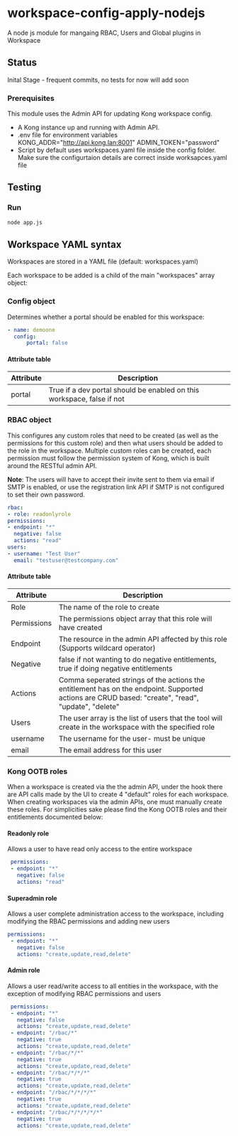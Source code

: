 
# workspace-config-apply-nodejs

A node js module for mangaing RBAC, Users and Global plugins in Workspace

## Status
Inital Stage - frequent commits, no tests for now will add soon

### Prerequisites

This module uses the Admin API for updating Kong workspace config.
* A Kong instance up and running with Admin API.
* .env file for environment variables KONG_ADDR="http://api.kong.lan:8001" ADMIN_TOKEN="password"
* Script by default uses workspaces.yaml file inside the config folder. Make sure the configurtaion details are correct inside worksapces.yaml file


## Testing

### Run

``` bash
node app.js
```

## Workspace YAML syntax

Workspaces are stored in a YAML file (default: workspaces.yaml)

Each workspace to be added is a child of the main "workspaces" array object:

### Config object

Determines whether a portal should be enabled for this workspace:

``` yaml
- name: demoone
  config:
	  portal: false
```

#### Attribute table

| Attribute |Description  |
|--|--|
| portal | True if a dev portal should be enabled on this workspace, false if not |

### RBAC object

This configures any custom roles that need to be created (as well as the permissions for this custom role) and then what users should be added to the role in the workspace. Multiple custom roles can be created, each permission must follow the permission system of Kong, which is built around the RESTful admin API.

**Note**: The users will have to accept their invite sent to them via email if SMTP is enabled, or use the registration link API if SMTP is not configured to set their own password.

``` yaml
rbac:
- role: readonlyrole
permissions:
- endpoint: "*"
  negative: false
  actions: "read"
users:
- username: "Test User"
  email: "testuser@testcompany.com"
```

#### Attribute table

| Attribute |Description  |
|--|--|
| Role | The name of the role to create |
| Permissions | The permissions object array that this role will have created |
| Endpoint | The resource in the admin API affected by this role (Supports wildcard operator) |
| Negative | false if not wanting to do negative entitlements, true if doing negative entitlements |
| Actions | Comma seperated strings of the actions the entitlement has on the endpoint. Supported actions are CRUD based: "create", "read", "update", "delete" |
| Users | The user array is the list of users that the tool will create in the workspace with the specified role |
| username | The username for the user- must be unique |
| email | The email address for this user |

### Kong OOTB roles

When a workspace is created via the the admin API, under the hook there are API calls made by the UI to create 4 "default" roles for each workspace. When creating workspaces via the admin APIs, one must manually create these roles. For simplicities sake please find the Kong OOTB roles and their entitlements documented below:

#### Readonly role

Allows a user to have read only access to the entire workspace

``` yaml
 permissions:
 - endpoint: "*"
   negative: false
   actions: "read"
```

#### Superadmin role

Allows a user complete administration access to the workspace, including modifying the RBAC permissions and adding new users

``` yaml
permissions:
 - endpoint: "*"
   negative: false
   actions: "create,update,read,delete"
```

#### Admin role

Allows a user read/write access to all entities in the workspace, with the exception of modifying RBAC permissions and users

``` yaml
 permissions:
 - endpoint: "*"
   negative: false
   actions: "create,update,read,delete"
 - endpoint: "/rbac/*"
   negative: true
   actions: "create,update,read,delete"
 - endpoint: "/rbac/*/*"
   negative: true
   actions: "create,update,read,delete"
 - endpoint: "/rbac/*/*/*"
   negative: true
   actions: "create,update,read,delete"
 - endpoint: "/rbac/*/*/*/*"
   negative: true
   actions: "create,update,read,delete"
 - endpoint: "/rbac/*/*/*/*/*"
   negative: true
   actions: "create,update,read,delete"
```
